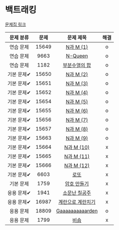 # 백트래킹

[문제집 링크](https://www.acmicpc.net/workbook/view/7315)

| 문제 분류 | 문제 | 문제 제목 | 해결 |
| :--: | :--: | :--: | :--: |
| 연습 문제 | 15649 | [N과 M (1)](https://www.acmicpc.net/problem/15649) | o |
| 연습 문제 | 9663 | [N-Queen](https://www.acmicpc.net/problem/9663) | o |
| 연습 문제 | 1182 | [부분수열의 합](https://www.acmicpc.net/problem/1182) | o |
| 기본 문제✔ | 15650 | [N과 M (2)](https://www.acmicpc.net/problem/15650) | o |
| 기본 문제✔ | 15651 | [N과 M (3)](https://www.acmicpc.net/problem/15651) | o |
| 기본 문제✔ | 15652 | [N과 M (4)](https://www.acmicpc.net/problem/15652) | o |
| 기본 문제✔ | 15654 | [N과 M (5)](https://www.acmicpc.net/problem/15654) | o |
| 기본 문제✔ | 15655 | [N과 M (6)](https://www.acmicpc.net/problem/15655) | o |
| 기본 문제✔ | 15656 | [N과 M (7)](https://www.acmicpc.net/problem/15656) | o |
| 기본 문제✔ | 15657 | [N과 M (8)](https://www.acmicpc.net/problem/15657) | o |
| 기본 문제✔ | 15663 | [N과 M (9)](https://www.acmicpc.net/problem/15663) | o |
| 기본 문제✔ | 15664 | [N과 M (10)](https://www.acmicpc.net/problem/15664) | x |
| 기본 문제✔ | 15665 | [N과 M (11)](https://www.acmicpc.net/problem/15665) | x |
| 기본 문제✔ | 15666 | [N과 M (12)](https://www.acmicpc.net/problem/15666) | x |
| 기본 문제✔ | 6603 | [로또](https://www.acmicpc.net/problem/6603) | x |
| 기본 문제 | 1759 | [암호 만들기](https://www.acmicpc.net/problem/1759) | x |
| 응용 문제✔ | 1941 | [소문난 칠공주](https://www.acmicpc.net/problem/1941) | x |
| 응용 문제✔ | 16987 | [계란으로 계란치기](https://www.acmicpc.net/problem/16987) | x |
| 응용 문제 | 18809 | [Gaaaaaaaaaarden](https://www.acmicpc.net/problem/18809) | o |
| 응용 문제 | 1799 | [비숍](https://www.acmicpc.net/problem/1799) | x |

